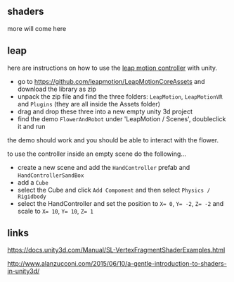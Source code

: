 shaders
--------------------

more will come here


leap
--

here are instructions on how to use the [leap motion controller](http://leapmotion.com) with unity.

* go to <https://github.com/leapmotion/LeapMotionCoreAssets> and download the library as zip
* unpack the zip file and find the three folders: `LeapMotion`, `LeapMotionVR` and `Plugins` (they are all inside the Assets folder)
* drag and drop these three into a new empty unity 3d project
* find the demo `FlowerAndRobot` under 'LeapMotion / Scenes', doubleclick it and run

the demo should work and you should be able to interact with the flower.

to use the controller inside an empty scene do the following...

* create a new scene and add the `HandController` prefab and `HandControllerSandBox`
* add a `Cube`
* select the Cube and click `Add Compoment` and then select `Physics / Rigidbody`
* select the HandController and set the position to `X= 0`, `Y= -2`, `Z= -2` and scale to `X= 10`, `Y= 10`, `Z= 1`

links
--

<https://docs.unity3d.com/Manual/SL-VertexFragmentShaderExamples.html>

<http://www.alanzucconi.com/2015/06/10/a-gentle-introduction-to-shaders-in-unity3d/>
